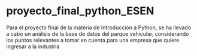 # proyecto_final_python_ESEN
Para el proyecto final de la materia de Introducción a Python, se ha llevado a cabo un análisis de la base de datos del parque vehicular, considerando los puntos relevantes a tomar en cuenta  para una empresa que quiere ingresar a la industria
